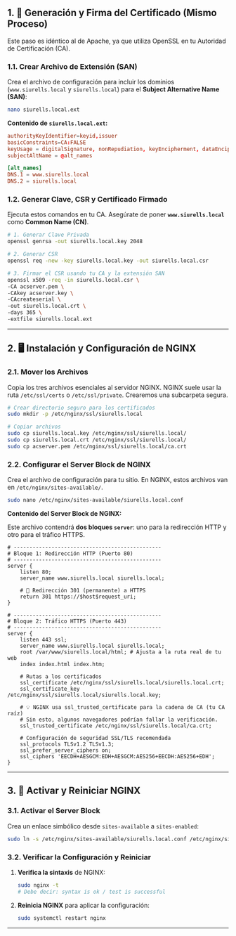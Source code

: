 ## 1\. 🔑 Generación y Firma del Certificado (Mismo Proceso)

Este paso es idéntico al de Apache, ya que utiliza OpenSSL en tu Autoridad de Certificación (CA).

### 1.1. Crear Archivo de Extensión (SAN)

Crea el archivo de configuración para incluir los dominios (`www.siurells.local` y `siurells.local`) para el **Subject Alternative Name (SAN)**:

```bash
nano siurells.local.ext
```

**Contenido de `siurells.local.ext`:**

```conf
authorityKeyIdentifier=keyid,issuer
basicConstraints=CA:FALSE
keyUsage = digitalSignature, nonRepudiation, keyEncipherment, dataEncipherment
subjectAltName = @alt_names

[alt_names]
DNS.1 = www.siurells.local
DNS.2 = siurells.local
```

### 1.2. Generar Clave, CSR y Certificado Firmado

Ejecuta estos comandos en tu CA. Asegúrate de poner **`www.siurells.local`** como **Common Name (CN)**.

```bash
# 1. Generar Clave Privada
openssl genrsa -out siurells.local.key 2048

# 2. Generar CSR
openssl req -new -key siurells.local.key -out siurells.local.csr

# 3. Firmar el CSR usando tu CA y la extensión SAN
openssl x509 -req -in siurells.local.csr \
-CA acserver.pem \
-CAkey acserver.key \
-CAcreateserial \
-out siurells.local.crt \
-days 365 \
-extfile siurells.local.ext
```

-----

## 2\. 🖥️ Instalación y Configuración de NGINX

### 2.1. Mover los Archivos

Copia los tres archivos esenciales al servidor NGINX. NGINX suele usar la ruta `/etc/ssl/certs` o `/etc/ssl/private`. Crearemos una subcarpeta segura.

```bash
# Crear directorio seguro para los certificados
sudo mkdir -p /etc/nginx/ssl/siurells.local

# Copiar archivos
sudo cp siurells.local.key /etc/nginx/ssl/siurells.local/
sudo cp siurells.local.crt /etc/nginx/ssl/siurells.local/
sudo cp acserver.pem /etc/nginx/ssl/siurells.local/ca.crt
```

### 2.2. Configurar el Server Block de NGINX

Crea el archivo de configuración para tu sitio. En NGINX, estos archivos van en `/etc/nginx/sites-available/`.

```bash
sudo nano /etc/nginx/sites-available/siurells.local.conf
```

**Contenido del Server Block de NGINX:**

Este archivo contendrá **dos bloques `server`**: uno para la redirección HTTP y otro para el tráfico HTTPS.

```nginx
# -----------------------------------------------
# Bloque 1: Redirección HTTP (Puerto 80)
# -----------------------------------------------
server {
    listen 80;
    server_name www.siurells.local siurells.local;

    # 🚨 Redirección 301 (permanente) a HTTPS
    return 301 https://$host$request_uri;
}

# -----------------------------------------------
# Bloque 2: Tráfico HTTPS (Puerto 443)
# -----------------------------------------------
server {
    listen 443 ssl;
    server_name www.siurells.local siurells.local;
    root /var/www/siurells.local/html; # Ajusta a la ruta real de tu web
    index index.html index.htm;

    # Rutas a los certificados
    ssl_certificate /etc/nginx/ssl/siurells.local/siurells.local.crt;
    ssl_certificate_key /etc/nginx/ssl/siurells.local/siurells.local.key;

    # 💡 NGINX usa ssl_trusted_certificate para la cadena de CA (tu CA raíz)
    # Sin esto, algunos navegadores podrían fallar la verificación.
    ssl_trusted_certificate /etc/nginx/ssl/siurells.local/ca.crt;

    # Configuración de seguridad SSL/TLS recomendada
    ssl_protocols TLSv1.2 TLSv1.3;
    ssl_prefer_server_ciphers on;
    ssl_ciphers 'EECDH+AESGCM:EDH+AESGCM:AES256+EECDH:AES256+EDH';
}
```

-----

## 3\. 🚀 Activar y Reiniciar NGINX

### 3.1. Activar el Server Block

Crea un enlace simbólico desde `sites-available` a `sites-enabled`:

```bash
sudo ln -s /etc/nginx/sites-available/siurells.local.conf /etc/nginx/sites-enabled/
```

### 3.2. Verificar la Configuración y Reiniciar

1.  **Verifica la sintaxis** de NGINX:

    ```bash
    sudo nginx -t
    # Debe decir: syntax is ok / test is successful
    ```

2.  **Reinicia NGINX** para aplicar la configuración:

    ```bash
    sudo systemctl restart nginx
    ```

-----
